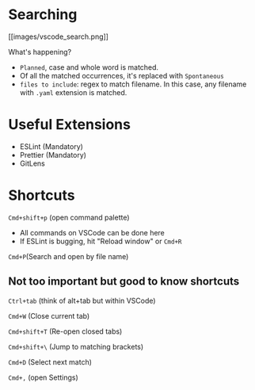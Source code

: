 # Searching

[[images/vscode_search.png]]

What's happening?

- `Planned`, case and whole word is matched.
- Of all the matched occurrences, it's replaced with `Spontaneous`
- `files to include`: regex to match filename. In this case, any filename with `.yaml` extension is matched.

# Useful Extensions

- ESLint (Mandatory)
- Prettier (Mandatory)
- GitLens

# Shortcuts

`Cmd+shift+p` (open command palette)

- All commands on VSCode can be done here
- If ESLint is bugging, hit "Reload window" or `Cmd+R`

`Cmd+P`(Search and open by file name)

## Not too important but good to know shortcuts

`Ctrl+tab` (think of alt+tab but within VSCode)

`Cmd+W` (Close current tab)

`Cmd+shift+T` (Re-open closed tabs)

`Cmd+shift+\` (Jump to matching brackets)

`Cmd+D` (Select next match)

`Cmd+,` (open Settings)
